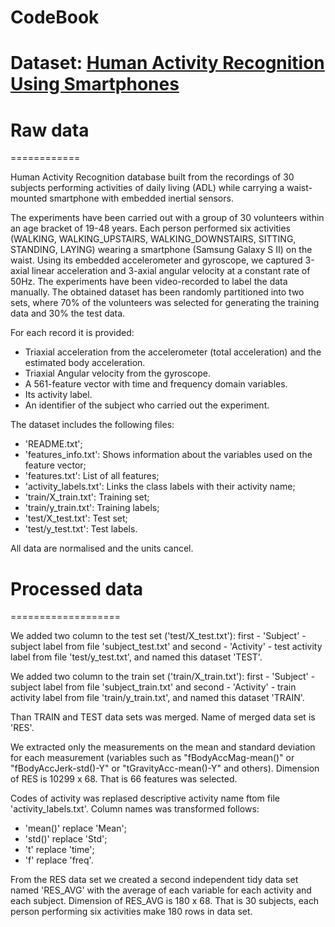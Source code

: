 # CodeBook

Dataset: [Human Activity Recognition Using Smartphones](https://d396qusza40orc.cloudfront.net/getdata%2Fprojectfiles%2FUCI%20HAR%20Dataset.zip)
===================


# Raw data
============

Human Activity Recognition database built from the recordings of 30 subjects performing activities of daily living (ADL) while carrying a waist-mounted smartphone with embedded inertial sensors.

The experiments have been carried out with a group of 30 volunteers within an age bracket of 19-48 years. Each person performed six activities (WALKING, WALKING_UPSTAIRS, WALKING_DOWNSTAIRS, SITTING, STANDING, LAYING) wearing a smartphone (Samsung Galaxy S II) on the waist. Using its embedded accelerometer and gyroscope, we captured 3-axial linear acceleration and 3-axial angular velocity at a constant rate of 50Hz. The experiments have been video-recorded to label the data manually. The obtained dataset has been randomly partitioned into two sets, where 70% of the volunteers was selected for generating the training data and 30% the test data. 

For each record it is provided:
- Triaxial acceleration from the accelerometer (total acceleration) and the estimated body acceleration.
- Triaxial Angular velocity from the gyroscope. 
- A 561-feature vector with time and frequency domain variables. 
- Its activity label. 
- An identifier of the subject who carried out the experiment.

The dataset includes the following files:
- 'README.txt';
- 'features_info.txt': Shows information about the variables used on the feature vector;
- 'features.txt': List of all features;
- 'activity_labels.txt': Links the class labels with their activity name;
- 'train/X_train.txt': Training set;
- 'train/y_train.txt': Training labels;
- 'test/X_test.txt': Test set;
- 'test/y_test.txt': Test labels.


All data are normalised and the units cancel.


# Processed data
===================

We added two column to the test set ('test/X_test.txt'): first - 'Subject' - subject label from file 'subject_test.txt' and second - 'Activity' - test activity label from file 'test/y_test.txt', and named this dataset 'TEST'.

We added two column to the train set ('train/X_train.txt'): first - 'Subject' - subject label from file 'subject_train.txt' and second - 'Activity' - train activity label from file 'train/y_train.txt', and named this dataset 'TRAIN'.

Than TRAIN and TEST data sets was merged. Name of merged data set is 'RES'.

We extracted only the measurements on the mean and standard deviation for each measurement (variables such as "fBodyAccMag-mean()" or "fBodyAccJerk-std()-Y" or "tGravityAcc-mean()-Y" and others).
Dimension of RES is 10299 x 68. That is 66 features was selected.

Codes of activity was replased descriptive activity name ftom file 'activity_labels.txt'.
Column names was transformed follows:
- 'mean()' replace 'Mean';
- 'std()' replace 'Std';
- 't' replace 'time';
- 'f' replace 'freq'.

From the RES data set we created a second independent tidy data set named 'RES_AVG' with the average of each variable for each activity and each subject.
Dimension of RES_AVG is 180 x 68. That is 30 subjects, each person performing six activities make 180 rows in data set.
